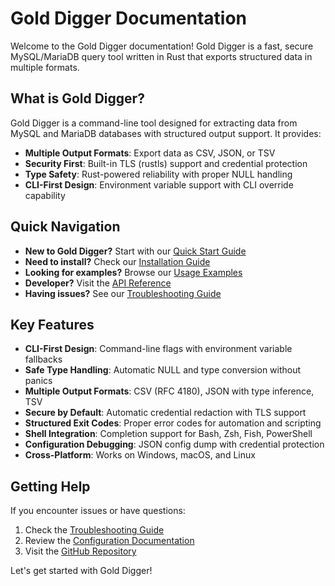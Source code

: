 # Gold Digger Documentation

Welcome to the Gold Digger documentation! Gold Digger is a fast, secure MySQL/MariaDB query tool written in Rust that exports structured data in multiple formats.

## What is Gold Digger?

Gold Digger is a command-line tool designed for extracting data from MySQL and MariaDB databases with structured output support. It provides:

- **Multiple Output Formats**: Export data as CSV, JSON, or TSV
- **Security First**: Built-in TLS (rustls) support and credential protection
- **Type Safety**: Rust-powered reliability with proper NULL handling
- **CLI-First Design**: Environment variable support with CLI override capability

## Quick Navigation

- **New to Gold Digger?** Start with our [Quick Start Guide](usage/quick-start.md)
- **Need to install?** Check our [Installation Guide](installation/README.md)
- **Looking for examples?** Browse our [Usage Examples](usage/examples.md)
- **Developer?** Visit the [API Reference](development/api-reference.md)
- **Having issues?** See our [Troubleshooting Guide](troubleshooting/README.md)

## Key Features

- **CLI-First Design**: Command-line flags with environment variable fallbacks
- **Safe Type Handling**: Automatic NULL and type conversion without panics
- **Multiple Output Formats**: CSV (RFC 4180), JSON with type inference, TSV
- **Secure by Default**: Automatic credential redaction with TLS support
- **Structured Exit Codes**: Proper error codes for automation and scripting
- **Shell Integration**: Completion support for Bash, Zsh, Fish, PowerShell
- **Configuration Debugging**: JSON config dump with credential protection
- **Cross-Platform**: Works on Windows, macOS, and Linux

## Getting Help

If you encounter issues or have questions:

1. Check the [Troubleshooting Guide](troubleshooting/README.md)
2. Review the [Configuration Documentation](usage/configuration.md)
3. Visit the [GitHub Repository](https://github.com/UncleSp1d3r/gold_digger)

Let's get started with Gold Digger!
